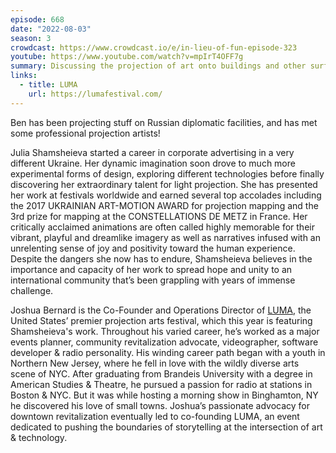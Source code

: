 ```yaml
---
episode: 668
date: "2022-08-03"
season: 3
crowdcast: https://www.crowdcast.io/e/in-lieu-of-fun-episode-323
youtube: https://www.youtube.com/watch?v=mpIrT4OFF7g
summary: Discussing the projection of art onto buildings and other surfaces
links:
  - title: LUMA
    url: https://lumafestival.com/
---
```

Ben has been projecting stuff on Russian diplomatic facilities, and has met some professional projection artists!

Julia Shamsheieva started a career in corporate advertising in a very different Ukraine. Her dynamic imagination soon drove to much more experimental forms of design, exploring different technologies before finally discovering her extraordinary talent for light projection. She has presented her work at festivals worldwide and earned several top accolades including the 2017 UKRAINIAN ART-MOTION AWARD for projection mapping and the 3rd prize for mapping at the CONSTELLATIONS DE METZ in France. Her critically acclaimed animations are often called highly memorable for their vibrant, playful and dreamlike imagery as well as narratives infused with an unrelenting sense of joy and positivity toward the human experience. Despite the dangers she now has to endure, Shamsheieva believes in the importance and capacity of her work to spread hope and unity to an international community that’s been grappling with years of immense challenge.

Joshua Bernard is the Co-Founder and Operations Director of [LUMA](https://lumafestival.com/), the United States’ premier projection arts festival, which this year is featuring Shamsheieva's work. Throughout his varied career, he’s worked as a major events planner, community revitalization advocate, videographer, software developer & radio personality. His winding career path began with a youth in Northern New Jersey, where he fell in love with the wildly diverse arts scene of NYC. After graduating from Brandeis University with a degree in American Studies & Theatre, he pursued a passion for radio at stations in Boston & NYC. But it was while hosting a morning show in Binghamton, NY he discovered his love of small towns. Joshua’s passionate advocacy for downtown revitalization eventually led to co-founding LUMA, an event dedicated to pushing the boundaries of storytelling at the intersection of art & technology.
